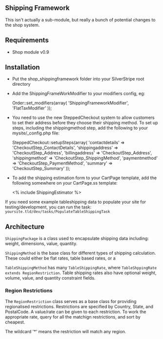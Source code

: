 ## Shipping Framework

This isn't actually a sub-module, but really a bunch of potential changes to the shop system.

## Requirements

 * Shop module v0.9

## Installation

 * Put the shop_shippingframework folder into your SilverStripe root directory
 * Add the ShippingFrameWorkModifier to your modifiers config, eg:


    Order::set_modifiers(array(
        'ShippingFrameworkModifier',
        'FlatTaxModifier'
    ));


 * You need to use the new SteppedCheckout system to allow customers to set their address
 before they choose their shipping method. To set up steps, including the shippingmethod step,
 add the following to your mysite/_config.php file:


    SteppedCheckout::setupSteps(array(
        'contactdetails' => 'CheckoutStep_ContactDetails',
        'shippingaddress' => 'CheckoutStep_Address',
        'billingaddress' => 'CheckoutStep_Address',
        'shippingmethod' => 'CheckoutStep_ShippingMethod',
        'paymentmethod' => 'CheckoutStep_PaymentMethod',
        'summary' => 'CheckoutStep_Summary'
    ));


 * To add the shipping estimation form to your CartPage template, add the following
 somewhere on your CartPage.ss template:


    <% include ShippingEstimator %>


If you need some example tableshipping data to populate your site for testing/development, 
you can run the task: `yoursite.tld/dev/tasks/PopulateTableShippingTask`

## Architecture

`ShippingPackage` is a class used to encapsulate shipping data including: weight, dimensions, value, quantity.

`ShippingMethod` is the base class for different types of shipping calculation.
These could either be flat rates, table based rates, or a

`TableShippingMethod` has many `TableShippingRate`, where `TableShppingRate extends RegionRestriction`.
Table shipping rates also have optional weight, volume, value, and quantity constraint fields.

### Region Restrictions

The `RegionRestriction` class serves as a base class for providing regionalised restrictions.
Restrictions are specified by Country, State, and PostalCode. A value/rate can be given to each
restriction. To work the appropriate rate, query for all the matchign restrictions, and sort
by cheapest.

The wildcard '*' means the restriction will match any region.